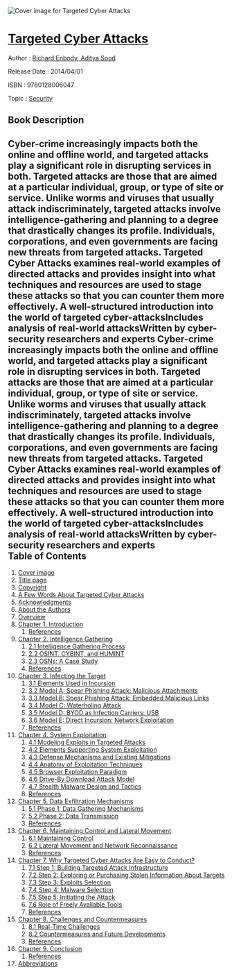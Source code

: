![Cover image for Targeted Cyber Attacks](https://imgdetail.ebookreading.net/cover/cover/security/EB9780128006047.jpg)

[Targeted Cyber Attacks](https://ebookreading.net/view/book/Targeted+Cyber+Attacks-EB9780128006047_1.html "Targeted Cyber Attacks")
====================================================================================================================

Author : [Richard Enbody](https://ebookreading.net/search/author/Richard+Enbody),[ Aditya Sood](https://ebookreading.net/search/author/+Aditya+Sood)

Release Date : 2014/04/01

ISBN : 9780128006047

Topic : [Security](https://ebookreading.net/search/category/security)

Book Description
-----------------

Cyber-crime increasingly impacts both the online and offline world, and targeted attacks play a significant role in disrupting services in both. Targeted attacks are those that are aimed at a particular individual, group, or type of site or service. Unlike worms and viruses that usually attack indiscriminately, targeted attacks involve intelligence-gathering and planning to a degree that drastically changes its profile.
Individuals, corporations, and even governments are facing new threats from targeted attacks. Targeted Cyber Attacks examines real-world examples of directed attacks and provides insight into what techniques and resources are used to stage these attacks so that you can counter them more effectively. 
A well-structured introduction into the world of targeted cyber-attacksIncludes analysis of real-world attacksWritten by cyber-security researchers and experts              Cyber-crime increasingly impacts both the online and offline world, and targeted attacks play a significant role in disrupting services in both. Targeted attacks are those that are aimed at a particular individual, group, or type of site or service. Unlike worms and viruses that usually attack indiscriminately, targeted attacks involve intelligence-gathering and planning to a degree that drastically changes its profile.
Individuals, corporations, and even governments are facing new threats from targeted attacks. Targeted Cyber Attacks examines real-world examples of directed attacks and provides insight into what techniques and resources are used to stage these attacks so that you can counter them more effectively. 
A well-structured introduction into the world of targeted cyber-attacksIncludes analysis of real-world attacksWritten by cyber-security researchers and experts              
Table of Contents
-----------------

1. [Cover image](https://ebookreading.net/view/book/Targeted+Cyber+Attacks-EB9780128006047_1.html)
1. [Title page](https://ebookreading.net/view/book/Targeted+Cyber+Attacks-EB9780128006047_2.html)
1. [Copyright](https://ebookreading.net/view/book/Targeted+Cyber+Attacks-EB9780128006047_4.html)
1. [A Few Words About Targeted Cyber Attacks](https://ebookreading.net/view/book/Targeted+Cyber+Attacks-EB9780128006047_5.html#HTU001titl)
1. [Acknowledgments](https://ebookreading.net/view/book/Targeted+Cyber+Attacks-EB9780128006047_6.html#ACK001titl)
1. [About the Authors](https://ebookreading.net/view/book/Targeted+Cyber+Attacks-EB9780128006047_7.html#BIO001titl)
1. [Overview](https://ebookreading.net/view/book/Targeted+Cyber+Attacks-EB9780128006047_8.html#HTU002titl)
1. [Chapter 1. Introduction](https://ebookreading.net/view/book/Targeted+Cyber+Attacks-EB9780128006047_9.html#CHP001titl)
    1. [References](https://ebookreading.net/view/book/Targeted+Cyber+Attacks-EB9780128006047_9.html#ST0015)
1. [Chapter 2. Intelligence Gathering](https://ebookreading.net/view/book/Targeted+Cyber+Attacks-EB9780128006047_10.html#CHP002titl)
    1. [2.1 Intelligence Gathering Process](https://ebookreading.net/view/book/Targeted+Cyber+Attacks-EB9780128006047_10.html#ST0015)
    1. [2.2 OSINT, CYBINT, and HUMINT](https://ebookreading.net/view/book/Targeted+Cyber+Attacks-EB9780128006047_10.html#ST0020)
    1. [2.3 OSNs: A Case Study](https://ebookreading.net/view/book/Targeted+Cyber+Attacks-EB9780128006047_10.html#ST0030)
    1. [References](https://ebookreading.net/view/book/Targeted+Cyber+Attacks-EB9780128006047_10.html#ST0035)
1. [Chapter 3. Infecting the Target](https://ebookreading.net/view/book/Targeted+Cyber+Attacks-EB9780128006047_11.html#CHP003titl)
    1. [3.1 Elements Used in Incursion](https://ebookreading.net/view/book/Targeted+Cyber+Attacks-EB9780128006047_11.html#ST0015)
    1. [3.2 Model A: Spear Phishing Attack: Malicious Attachments](https://ebookreading.net/view/book/Targeted+Cyber+Attacks-EB9780128006047_11.html#ST0020)
    1. [3.3 Model B: Spear Phishing Attack: Embedded Malicious Links](https://ebookreading.net/view/book/Targeted+Cyber+Attacks-EB9780128006047_11.html#ST0025)
    1. [3.4 Model C: Waterholing Attack](https://ebookreading.net/view/book/Targeted+Cyber+Attacks-EB9780128006047_11.html#ST0030)
    1. [3.5 Model D: BYOD as Infection Carriers: USB](https://ebookreading.net/view/book/Targeted+Cyber+Attacks-EB9780128006047_11.html#ST0035)
    1. [3.6 Model E: Direct Incursion: Network Exploitation](https://ebookreading.net/view/book/Targeted+Cyber+Attacks-EB9780128006047_11.html#ST0040)
    1. [References](https://ebookreading.net/view/book/Targeted+Cyber+Attacks-EB9780128006047_11.html#ST0050)
1. [Chapter 4. System Exploitation](https://ebookreading.net/view/book/Targeted+Cyber+Attacks-EB9780128006047_12.html#CHP004titl)
    1. [4.1 Modeling Exploits in Targeted Attacks](https://ebookreading.net/view/book/Targeted+Cyber+Attacks-EB9780128006047_12.html#ST0015)
    1. [4.2 Elements Supporting System Exploitation](https://ebookreading.net/view/book/Targeted+Cyber+Attacks-EB9780128006047_12.html#ST0020)
    1. [4.3 Defense Mechanisms and Existing Mitigations](https://ebookreading.net/view/book/Targeted+Cyber+Attacks-EB9780128006047_12.html#ST0035)
    1. [4.4 Anatomy of Exploitation Techniques](https://ebookreading.net/view/book/Targeted+Cyber+Attacks-EB9780128006047_12.html#ST0040)
    1. [4.5 Browser Exploitation Paradigm](https://ebookreading.net/view/book/Targeted+Cyber+Attacks-EB9780128006047_12.html#ST0065)
    1. [4.6 Drive-By Download Attack Model](https://ebookreading.net/view/book/Targeted+Cyber+Attacks-EB9780128006047_12.html#ST0070)
    1. [4.7 Stealth Malware Design and Tactics](https://ebookreading.net/view/book/Targeted+Cyber+Attacks-EB9780128006047_12.html#ST0110)
    1. [References](https://ebookreading.net/view/book/Targeted+Cyber+Attacks-EB9780128006047_12.html#ST0130)
1. [Chapter 5. Data Exfiltration Mechanisms](https://ebookreading.net/view/book/Targeted+Cyber+Attacks-EB9780128006047_13.html#CHP005titl)
    1. [5.1 Phase 1: Data Gathering Mechanisms](https://ebookreading.net/view/book/Targeted+Cyber+Attacks-EB9780128006047_13.html#ST0015)
    1. [5.2 Phase 2: Data Transmission](https://ebookreading.net/view/book/Targeted+Cyber+Attacks-EB9780128006047_13.html#ST0020)
    1. [References](https://ebookreading.net/view/book/Targeted+Cyber+Attacks-EB9780128006047_13.html#ST0025)
1. [Chapter 6. Maintaining Control and Lateral Movement](https://ebookreading.net/view/book/Targeted+Cyber+Attacks-EB9780128006047_14.html#CHP006titl)
    1. [6.1 Maintaining Control](https://ebookreading.net/view/book/Targeted+Cyber+Attacks-EB9780128006047_14.html#ST0015)
    1. [6.2 Lateral Movement and Network Reconnaissance](https://ebookreading.net/view/book/Targeted+Cyber+Attacks-EB9780128006047_14.html#ST0035)
    1. [References](https://ebookreading.net/view/book/Targeted+Cyber+Attacks-EB9780128006047_14.html#ST0075)
1. [Chapter 7. Why Targeted Cyber Attacks Are Easy to Conduct?](https://ebookreading.net/view/book/Targeted+Cyber+Attacks-EB9780128006047_15.html#CHP007titl)
    1. [7.1 Step 1: Building Targeted Attack Infrastructure](https://ebookreading.net/view/book/Targeted+Cyber+Attacks-EB9780128006047_15.html#ST0015)
    1. [7.2 Step 2: Exploring or Purchasing Stolen Information About Targets](https://ebookreading.net/view/book/Targeted+Cyber+Attacks-EB9780128006047_15.html#ST0020)
    1. [7.3 Step 3: Exploits Selection](https://ebookreading.net/view/book/Targeted+Cyber+Attacks-EB9780128006047_15.html#ST0025)
    1. [7.4 Step 4: Malware Selection](https://ebookreading.net/view/book/Targeted+Cyber+Attacks-EB9780128006047_15.html#ST0030)
    1. [7.5 Step 5: Initiating the Attack](https://ebookreading.net/view/book/Targeted+Cyber+Attacks-EB9780128006047_15.html#ST0035)
    1. [7.6 Role of Freely Available Tools](https://ebookreading.net/view/book/Targeted+Cyber+Attacks-EB9780128006047_15.html#ST0040)
    1. [References](https://ebookreading.net/view/book/Targeted+Cyber+Attacks-EB9780128006047_15.html#ST0045)
1. [Chapter 8. Challenges and Countermeasures](https://ebookreading.net/view/book/Targeted+Cyber+Attacks-EB9780128006047_16.html#CHP008titl)
    1. [8.1 Real-Time Challenges](https://ebookreading.net/view/book/Targeted+Cyber+Attacks-EB9780128006047_16.html#ST0015)
    1. [8.2 Countermeasures and Future Developments](https://ebookreading.net/view/book/Targeted+Cyber+Attacks-EB9780128006047_16.html#ST0030)
    1. [References](https://ebookreading.net/view/book/Targeted+Cyber+Attacks-EB9780128006047_16.html#ST0065)
1. [Chapter 9. Conclusion](https://ebookreading.net/view/book/Targeted+Cyber+Attacks-EB9780128006047_17.html#CHP009titl)
    1. [References](https://ebookreading.net/view/book/Targeted+Cyber+Attacks-EB9780128006047_17.html#ST0010)
1. [Abbreviations](https://ebookreading.net/view/book/Targeted+Cyber+Attacks-EB9780128006047_18.html#APP001tit)
